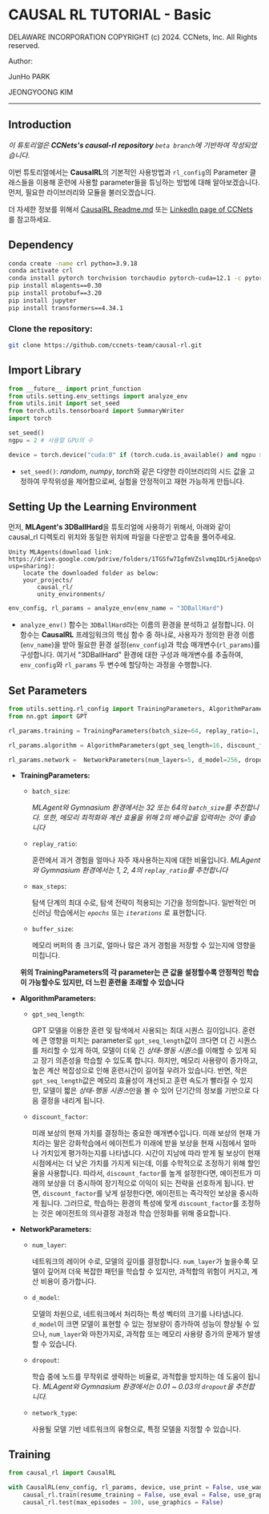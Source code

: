 # CAUSAL RL TUTORIAL - Basic

DELAWARE INCORPORATION
COPYRIGHT (c) 2024. CCNets, Inc. All Rights reserved.

Author:

JunHo PARK

JEONGYOONG KIM

<hr>

## Introduction

*이 튜토리얼은 **CCNets's causal-rl repository** `beta branch`에 기반하여 작성되었습니다.*

이번 튜토리얼에서는 **CausalRL**의 기본적인 사용방법과 `rl_config`의 Parameter 클래스들을 이용해 훈련에 사용할 parameter들을 튜닝하는 방법에 대해 알아보겠습니다. 먼저, 필요한 라이브러리와 모듈을 불러오겠습니다.

더 자세한 정보를 위해서 [CausalRL Readme.md](https://github.com/ccnets-team/causal-rl/blob/beta-causal-rl/README.md) 또는 [LinkedIn page of CCNets](https://www.linkedin.com/company/ccnets/posts/?feedView=all) 를 참고하세요.

## Dependency

```bash
conda create -name crl python=3.9.18
conda activate crl
conda install pytorch torchvision torchaudio pytorch-cuda=12.1 -c pytorch -c nvidia
pip install mlagents==0.30
pip install protobuf==3.20
pip install jupyter
pip install transformers==4.34.1
```

### Clone the repository:

```bash
git clone https://github.com/ccnets-team/causal-rl.git
```

## Import Library

```python
from __future__ import print_function
from utils.setting.env_settings import analyze_env
from utils.init import set_seed
from torch.utils.tensorboard import SummaryWriter
import torch

set_seed()
ngpu = 2 # 사용할 GPU의 수

device = torch.device("cuda:0" if (torch.cuda.is_available() and ngpu > 0) else "cpu")
```

- `set_seed()`: *random*, *numpy*, *torch*와 같은 다양한 라이브러리의 시드 값을 고정하여 무작위성을 제어함으로써, 실험을 안정적이고 재현 가능하게 만듭니다.

## Setting Up the Learning Environment

먼저, **MLAgent's 3DBallHard**을 튜토리얼에 사용하기 위해서, 아래와 같이 causal_rl 디렉토리 위치와 동일한 위치에 파일을 다운받고 압축을 풀어주세요.

    Unity MLAgents(download link: https://drive.google.com/pdrive/folders/1TGSfw7IgfmVZslvmqIDLr5jAneQpsVbb?usp=sharing):
        locate the downloaded folder as below:
        your_projects/
            causal_rl/
            unity_environments/


```python
env_config, rl_params = analyze_env(env_name = "3DBallHard")
```

- `analyze_env()` 함수는 `3DBallHard`라는 이름의 환경을 분석하고 설정합니다. 이 함수는 **CausalRL** 프레임워크의 핵심 함수 중 하나로, 사용자가 정의한 환경 이름(`env_name`)을 받아 필요한 환경 설정(`env_config`)과 학습 매개변수(`rl_params`)를 구성합니다. 여기서 "3DBallHard" 환경에 대한 구성과 매개변수를 추출하여, `env_config`와 `rl_params` 두 변수에 할당하는 과정을 수행합니다. 

## Set Parameters

```python
from utils.setting.rl_config import TrainingParameters, AlgorithmParameters, NetworkParameters
from nn.gpt import GPT

rl_params.training = TrainingParameters(batch_size=64, replay_ratio=1, max_steps=100000, buffer_size=256000)

rl_params.algorithm = AlgorithmParameters(gpt_seq_length=16, discount_factor=0.99)

rl_params.network =  NetworkParameters(num_layers=5, d_model=256, dropout=0.02, network_type=GPT)
```

- **TrainingParameters:**
    - `batch_size`: 
        
        *MLAgent와 Gymnasium 환경에서는 32 또는 64의 `batch_size`를 추천합니다. 또한, 메모리 최적화와 계산 효율을 위해 2의 배수값을 입력하는 것이 좋습니다*

    - `replay_ratio`: 
    
        훈련에서 과거 경험을 얼마나 자주 재사용하는지에 대한 비율입니다. *MLAgent와 Gymnasium 환경에서는 1, 2, 4의 `replay_ratio`를 추천합니다*
    
    - `max_steps`: 
    
        탐색 단계의 최대 수로, 탐색 전략이 적용되는 기간을 정의합니다. 일반적인 머신러닝 학습에서는 *`epochs`* 또는 *`iterations`* 로 표현합니다.
    
    - `buffer_size`: 
        
        메모리 버퍼의 총 크기로, 얼마나 많은 과거 경험을 저장할 수 있는지에 영향을 미칩니다.

    **위의 TrainingParameters의 각 parameter는 큰 값을 설정할수록 안정적인 학습이 가능할수도 있지만, 더 느린 훈련을 초래할 수 있습니다**

- **AlgorithmParameters:**
    - `gpt_seq_length`: 
    
        GPT 모델을 이용한 훈련 및 탐색에서 사용되는 최대 시퀀스 길이입니다. 훈련에 큰 영향을 미치는 parameter로 `gpt_seq_length`값이 크다면 더 긴 시퀀스를 처리할 수 있게 하여, 모델이 더욱 긴 *상태-행동 시퀀스*를 이해할 수 있게 되고 장기 의존성을 학습할 수 있도록 합니다. 하지만, 메모리 사용량이 증가하고, 높은 계산 복잡성으로 인해 훈련시간이 길어질 우려가 있습니다. 반면, 작은 `gpt_seq_length`값은 메모리 효율성이 개선되고 훈련 속도가 빨라질 수 있지만, 모델이 짧은 *상태-행동 시퀀스*만을 볼 수 있어 단기간의 정보를 기반으로 다음 결정을 내리게 됩니다. 
    
    - `discount_factor`: 
    
        미래 보상의 현재 가치를 결정하는 중요한 매개변수입니다. 미래 보상의 현재 가치라는 말은 강화학습에서 에이전트가 미래에 받을 보상을 현재 시점에서 얼마나 가치있게 평가하는지를 나타냅니다. 시간이 지남에 따라 받게 될 보상이 현재 시점에서는 더 낮은 가치를 가지게 되는데, 이를 수학적으로 조정하기 위해 할인율을 사용합니다. 따라서, `discount_factor`를 높게 설정한다면, 에이전트가 미래의 보상을 더 중시하여 장기적으로 이익이 되는 전략을 선호하게 됩니다. 반면, `discount_factor`를 낮게 설정한다면, 에이전트는 즉각적인 보상을 중시하게 됩니다. 그러므로, 학습하는 환경의 특성에 맞게 `discount_factor`를 조정하는 것은 에이전트의 의사결정 과정과 학습 안정화를 위해 중요합니다. 

- **NetworkParameters:**
    - `num_layer`: 
    
        네트워크의 레이어 수로, 모델의 깊이를 결정합니다. `num_layer`가 높을수록 모델이 깊어져 더욱 복잡한 패턴을 학습할 수 있지만, 과적합의 위험이 커지고, 계산 비용이 증가합니다.

    - `d_model`: 
    
        모델의 차원으로, 네트워크에서 처리하는 특성 벡터의 크기를 나타냅니다. `d_model`이 크면 모델이 표현할 수 있는 정보량이 증가하여 성능이 향상될 수 있으나, `num_layer`와 마찬가지로, 과적합 또는 메모리 사용량 증가의 문제가 발생할 수 있습니다.

    - `dropout`: 
    
        학습 중에 노드를 무작위로 생략하는 비율로, 과적합을 방지하는 데 도움이 됩니다. *MLAgent와 Gymnasium 환경에서는 0.01 ~ 0.03의 `dropout`을 추천합니다.*

    - `network_type`: 
    
        사용될 모델 기반 네트워크의 유형으로, 특정 모델을 지정할 수 있습니다.

## Training

```python
from causal_rl import CausalRL

with CausalRL(env_config, rl_params, device, use_print = False, use_wandb = True) as causal_rl:
    causal_rl.train(resume_training = False, use_eval = False, use_graphics = False)
    causal_rl.test(max_episodes = 100, use_graphics = False)
```